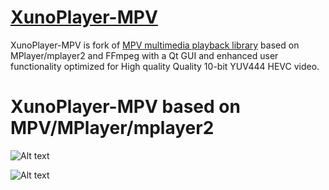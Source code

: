 # [XunoPlayer-MPV](http://www.xuno.com) 

XunoPlayer-MPV is fork of [MPV multimedia playback library](https://github.com/mpv-player/mpv) based on MPlayer/mplayer2 and FFmpeg with a Qt GUI and enhanced user functionality optimized for High quality Quality 10-bit YUV444 HEVC video.

# XunoPlayer-MPV based on MPV/MPlayer/mplayer2

![Alt text](http://www.xuno.com/images/XunoPlayer_sc.png "XunoPlayer-MPV")

![Alt text](http://www.xuno.com/images/XunoPlayer_sc2.png "XunoPlayer-MPV")
